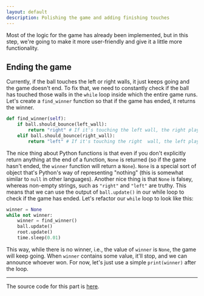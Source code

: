 ```yaml
---
layout: default
description: Polishing the game and adding finishing touches
---
```


Most of the logic for the game has already been implemented, but in this step, we're going to make it more user-friendly and give it a little more functionality.

## Ending the game

Currently, if the ball touches the left or right walls, it just keeps going and the game doesn't end. To fix that, we need to constantly check if the ball has touched those walls in the `while` loop inside which the entire game runs. Let's create a `find_winner` function so that if the game has ended, it returns the winner.

```python
def find_winner(self):
    if ball.should_bounce(left_wall):
        return "right" # If it's touching the left wall, the right player has won
    elif ball.should_bounce(right_wall):
        return "left" # If it's touching the right  wall, the left player has won
```

The nice thing about Python functions is that even if you don't explicitly return anything at the end of a function, `None` is returned (so if the game hasn't ended, the `winner` function will return a `None`). `None` is a special sort of object that's Python's way of representing "nothing" (this is somewhat similar to `null` in other languages). Another nice thing is that `None` is falsey, whereas non-empty strings, such as `"right"` and `"left"` are truthy. This means that we can use the output of `ball.update()` in our while loop to check if the game has ended. Let's refactor our `while` loop to look like this:

```python
winner = None
while not winner:
    winner = find_winner()
    ball.update()
    root.update()
    time.sleep(0.01)
```

This way, while there is no winner, i.e., the value of `winner` is `None`, the game will keep going. When `winner` contains some value, it'll stop, and we can announce whoever won. For now, let's just use a simple `print(winner)` after the loop.

---

The source code for this part is [here](https://github.com/ysthakur/arts-n-stem/blob/master/Pong/Step5_FinishingTouches.py).